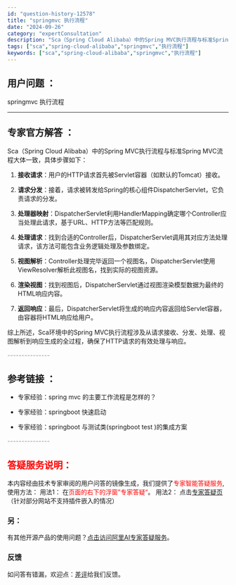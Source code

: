```yaml
---
id: "question-history-12578"
title: "springmvc 执行流程"
date: "2024-09-26"
category: "expertConsultation"
description: "Sca（Spring Cloud Alibaba）中的Spring MVC执行流程与标准Spring MVC流程大体一致，具体步骤如下：1. **接收请求**：用户的HTTP请求首先被Servlet容器（如默认的Tomcat）接收。2. **请求分发**：接着，请求被转发给Spring的核心组件Di"
tags: ["sca","spring-cloud-alibaba","springmvc","执行流程"]
keywords: ["sca","spring-cloud-alibaba","springmvc","执行流程"]
---
```


## 用户问题 ： 
 springmvc 执行流程  

---------------
## 专家官方解答 ：

Sca（Spring Cloud Alibaba）中的Spring MVC执行流程与标准Spring MVC流程大体一致，具体步骤如下：

1. **接收请求**：用户的HTTP请求首先被Servlet容器（如默认的Tomcat）接收。

2. **请求分发**：接着，请求被转发给Spring的核心组件DispatcherServlet，它负责请求的分发。

3. **处理器映射**：DispatcherServlet利用HandlerMapping确定哪个Controller应当处理此请求，基于URL、HTTP方法等匹配规则。

4. **处理请求**：找到合适的Controller后，DispatcherServlet调用其对应方法处理请求，该方法可能包含业务逻辑处理及参数绑定。

5. **视图解析**：Controller处理完毕返回一个视图名，DispatcherServlet使用ViewResolver解析此视图名，找到实际的视图资源。

6. **渲染视图**：找到视图后，DispatcherServlet通过视图渲染模型数据为最终的HTML响应内容。

7. **返回响应**：最后，DispatcherServlet将生成的响应内容返回给Servlet容器，由容器将HTML响应给用户。

综上所述，Sca环境中的Spring MVC执行流程涉及从请求接收、分发、处理、视图解析到响应生成的全过程，确保了HTTP请求的有效处理与响应。


<font color="#949494">---------------</font> 


## 参考链接 ：

* 专家经验：spring mvc 的主要工作流程是怎样的？ 
 
 * 专家经验：springboot 快速启动 
 
 * 专家经验：springboot 与测试类(springboot test )的集成方案 


 <font color="#949494">---------------</font> 
 


## <font color="#FF0000">答疑服务说明：</font> 

本内容经由技术专家审阅的用户问答的镜像生成，我们提供了<font color="#FF0000">专家智能答疑服务</font>,使用方法：
用法1： 在<font color="#FF0000">页面的右下的浮窗”专家答疑“</font>。
用法2： 点击[专家答疑页](https://answer.opensource.alibaba.com/docs/intro)（针对部分网站不支持插件嵌入的情况）
### 另：


有其他开源产品的使用问题？[点击访问阿里AI专家答疑服务](https://answer.opensource.alibaba.com/docs/intro)。
### 反馈
如问答有错漏，欢迎点：[差评](https://ai.nacos.io/user/feedbackByEnhancerGradePOJOID?enhancerGradePOJOId=12671)给我们反馈。
